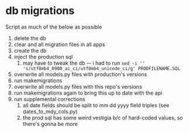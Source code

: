 # db migrations

Script as much of the below as possible

1. delete the db
1. clear and all migration files in all apps
1. create the db
1. inject the production sql
	1. may have to tweak the db -- i had to run `sed -i '' 's/utf8mb4_0900_ai_ci/utf8mb4_unicode_ci/g' PRODFILENAME.SQL`
1. overwrite all models.py files with production's versions
1. run makemigrations
1. overwrite all models.py files with this repo's versions
1. run makemigrations again to bring this up to date with the api
1. run supplemental corrections
	1. all date fields should be split to mm dd yyyy field triples (see dates_to_mdy_cols.py)
	1. the prod sql has some weird vestigia b/c of hard-coded values, so there's gonna be more


